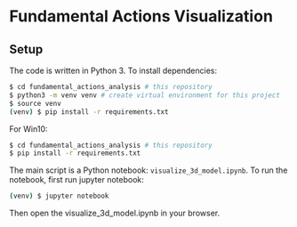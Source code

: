 Fundamental Actions Visualization
===========================

## Setup
The code is written in Python 3. To install dependencies:

```bash
$ cd fundamental_actions_analysis # this repository
$ python3 -m venv venv # create virtual environment for this project
$ source venv
(venv) $ pip install -r requirements.txt
```

For Win10:
```bash
$ cd fundamental_actions_analysis # this repository
$ pip install -r requirements.txt
```

The main script is a Python notebook: `visualize_3d_model.ipynb`. To run the notebook, first
run jupyter notebook:

```bash
(venv) $ jupyter notebook
```

Then open the visualize_3d_model.ipynb in your browser.
